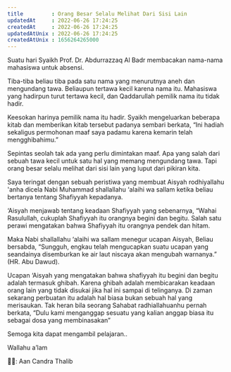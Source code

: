 ```yaml
---
title         : Orang Besar Selalu Melihat Dari Sisi Lain
updatedAt     : 2022-06-26 17:24:25
createdAt     : 2022-06-26 17:24:25
updatedAtUnix : 2022-06-26 17:24:25
createdAtUnix : 1656264265000 
---
```


Suatu hari Syaikh Prof. Dr. Abdurrazzaq Al Badr membacakan nama-nama mahasiswa untuk absensi.

Tiba-tiba beliau tiba pada satu nama yang menurutnya aneh dan mengundang tawa. Beliaupun tertawa kecil karena nama itu. Mahasiswa yang hadirpun turut tertawa kecil, dan Qaddarullah pemilik nama itu tidak hadir.

Keesokan harinya pemilik nama itu hadir. Syaikh mengeluarkan beberapa kitab dan memberikan kitab tersebut padanya sembari berkata, “Ini hadiah sekaligus permohonan maaf saya padamu karena kemarin telah mengghibahimu.”

Sepintas seolah tak ada yang perlu dimintakan maaf. Apa yang salah dari sebuah tawa kecil untuk satu hal yang memang mengundang tawa. Tapi orang besar selalu melihat dari sisi lain yang luput dari pikiran kita.

Saya teringat dengan sebuah peristiwa yang membuat Aisyah rodhiyallahu 'anha dicela Nabi Muhammad shallallahu ‘alaihi wa sallam ketika beliau bertanya tentang Shafiyyah kepadanya.

‘Aisyah menjawab tentang keadaan Shafiyyah yang sebenarnya, “Wahai Rasulullah, cukuplah Shafiyyah itu orangnya begini dan begitu. Salah satu perawi mengatakan bahwa Shafiyyah itu orangnya pendek dan hitam.

Maka Nabi shallallahu ‘alaihi wa sallam menegur ucapan Aisyah, Beliau bersabda, “Sungguh, engkau telah mengucapkan suatu ucapan yang seandainya disemburkan ke air laut niscaya akan mengubah warnanya.” (HR. Abu Dawud).

Ucapan ‘Aisyah yang mengatakan bahwa shafiyyah itu begini dan begitu adalah termasuk ghibah. Karena ghibah adalah membicarakan keadaan orang lain yang tidak disukai jika hal ini sampai di telinganya. Di zaman sekarang perbuatan itu adalah hal biasa bukan sebuah hal yang merisaukan. Tak heran bila seorang Sahabat radhiallahuanhu pernah berkata, “Dulu kami menganggap sesuatu yang kalian anggap biasa itu sebagai dosa yang membinasakan”

Semoga kita dapat mengambil pelajaran..

Wallahu a’lam

✍🏻: Aan Candra Thalib
